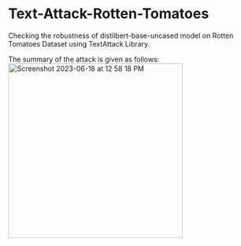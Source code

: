 # Text-Attack-Rotten-Tomatoes
Checking the robustness of distilbert-base-uncased model on Rotten Tomatoes Dataset using TextAttack Library.

The summary of the attack is given as follows:
<img width="354" alt="Screenshot 2023-06-18 at 12 58 18 PM" src="https://github.com/Rishabh5752/Text-Attack-Rotten-Tomatoes/assets/78745855/d5e2a484-b044-4fb2-9d0b-f60e81f0578e">
